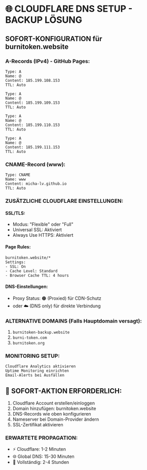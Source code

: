 # 🌐 CLOUDFLARE DNS SETUP - BACKUP LÖSUNG

## SOFORT-KONFIGURATION für burnitoken.website

### **A-Records (IPv4) - GitHub Pages:**

```
Type: A
Name: @
Content: 185.199.108.153
TTL: Auto
```

```
Type: A
Name: @
Content: 185.199.109.153
TTL: Auto
```

```
Type: A
Name: @
Content: 185.199.110.153
TTL: Auto
```

```
Type: A
Name: @
Content: 185.199.111.153
TTL: Auto
```

### **CNAME-Record (www):**

```
Type: CNAME
Name: www
Content: micha-lv.github.io
TTL: Auto
```

### **ZUSÄTZLICHE CLOUDFLARE EINSTELLUNGEN:**

#### **SSL/TLS:**

- Modus: "Flexible" oder "Full"
- Universal SSL: Aktiviert
- Always Use HTTPS: Aktiviert

#### **Page Rules:**

```
burnitoken.website/*
Settings:
- SSL: On
- Cache Level: Standard
- Browser Cache TTL: 4 hours
```

#### **DNS-Einstellungen:**

- Proxy Status: 🟠 (Proxied) für CDN-Schutz
- oder ☁️ (DNS only) für direkte Verbindung

### **ALTERNATIVE DOMAINS (Falls Hauptdomain versagt):**

1. `burnitoken-backup.website`
2. `burni-token.com`
3. `burnitoken.org`

### **MONITORING SETUP:**

```
Cloudflare Analytics aktivieren
Uptime Monitoring einrichten
Email-Alerts bei Ausfällen
```

## 🚨 SOFORT-AKTION ERFORDERLICH:

1. Cloudflare Account erstellen/einloggen
2. Domain hinzufügen: burnitoken.website
3. DNS-Records wie oben konfigurieren
4. Nameserver bei Domain-Provider ändern
5. SSL-Zertifikat aktivieren

### **ERWARTETE PROPAGATION:**

- ⚡ Cloudflare: 1-2 Minuten
- 🌐 Global DNS: 15-30 Minuten
- 🎯 Vollständig: 2-4 Stunden
